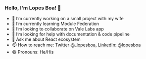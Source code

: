 ### Hello, I'm Lopes Boa! 👋


- 🔭 I’m currently working on a small project with my wife
- 🌱 I’m currently learning Module Federation
- 👯 I’m looking to collaborate on Vale Labs app
- 🤔 I’m looking for help with documentation & code pipeline
- 💬 Ask me about React ecosystem
- 📫 How to reach me: [Twitter @_lopesboa](https://twitter.com/_lopesboa), [LinkedIn: @lopesboa](https://linkedin.com/in/lopesboa)
- 😄 Pronouns: He/His
<!-- - ⚡ Fun fact: ... -->
